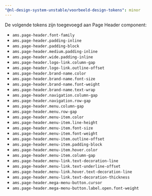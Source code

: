 ```yaml
---
"@nl-design-system-unstable/voorbeeld-design-tokens": minor
---
```


De volgende tokens zijn toegevoegd aan Page Header component:

- `ams.page-header.font-family`
- `ams.page-header.padding-inline`
- `ams.page-header.padding-block`
- `ams.page-header.medium.padding-inline`
- `ams.page-header.wide.padding-inline`
- `ams.page-header.logo-link.column-gap`
- `ams.page-header.logo-link.outline-offset`
- `ams.page-header.brand-name.color`
- `ams.page-header.brand-name.font-size`
- `ams.page-header.brand-name.font-weight`
- `ams.page-header.brand-name.text-wrap`
- `ams.page-header.navigation.column-gap`
- `ams.page-header.navigation.row-gap`
- `ams.page-header.menu.column-gap`
- `ams.page-header.menu.row-gap`
- `ams.page-header.menu-item.color`
- `ams.page-header.menu-item.line-height`
- `ams.page-header.menu-item.font-size`
- `ams.page-header.menu-item.font-weight`
- `ams.page-header.menu-item.outline-offset`
- `ams.page-header.menu-item.padding-block`
- `ams.page-header.menu-item.hover.color`
- `ams.page-header.menu-item.column-gap`
- `ams.page-header.menu-link.text-decoration-line`
- `ams.page-header.menu-link.text-underline-offset`
- `ams.page-header.menu-link.hover.text-decoration-line`
- `ams.page-header.menu-link.text-decoration-thickness`
- `ams.page-header.mega-menu-button.cursor`
- `ams.page-header.mega-menu-button.label.open.font-weight`
